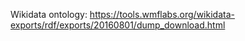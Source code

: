Wikidata ontology: https://tools.wmflabs.org/wikidata-exports/rdf/exports/20160801/dump_download.html

